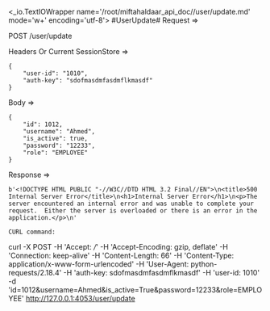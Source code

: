 <_io.TextIOWrapper name='/root/miftahaldaar_api_doc//user/update.md' mode='w+' encoding='utf-8'>
#UserUpdate# Request =>

POST /user/update

Headers Or Current SessionStore =>
```
{
    "user-id": "1010",
    "auth-key": "sdofmasdmfasdmflkmasdf"
}
```
Body => 
```
{
    "id": 1012,
    "username": "Ahmed",
    "is_active": true,
    "password": "12233",
    "role": "EMPLOYEE"
}
```
Response => 
```
b'<!DOCTYPE HTML PUBLIC "-//W3C//DTD HTML 3.2 Final//EN">\n<title>500 Internal Server Error</title>\n<h1>Internal Server Error</h1>\n<p>The server encountered an internal error and was unable to complete your request.  Either the server is overloaded or there is an error in the application.</p>\n'

CURL command:
```
curl -X POST -H 'Accept: */*' -H 'Accept-Encoding: gzip, deflate' -H 'Connection: keep-alive' -H 'Content-Length: 66' -H 'Content-Type: application/x-www-form-urlencoded' -H 'User-Agent: python-requests/2.18.4' -H 'auth-key: sdofmasdmfasdmflkmasdf' -H 'user-id: 1010' -d 'id=1012&username=Ahmed&is_active=True&password=12233&role=EMPLOYEE' http://127.0.0.1:4053/user/update
```
